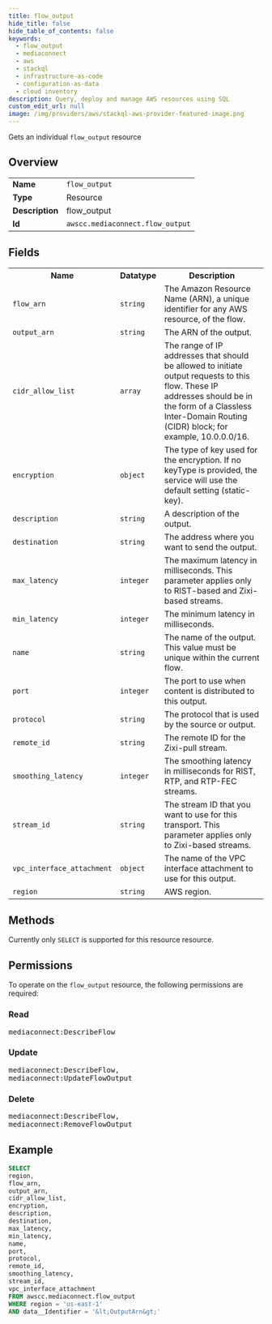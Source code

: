 ```yaml
---
title: flow_output
hide_title: false
hide_table_of_contents: false
keywords:
  - flow_output
  - mediaconnect
  - aws
  - stackql
  - infrastructure-as-code
  - configuration-as-data
  - cloud inventory
description: Query, deploy and manage AWS resources using SQL
custom_edit_url: null
image: /img/providers/aws/stackql-aws-provider-featured-image.png
---
```

Gets an individual <code>flow_output</code> resource

## Overview
<table><tbody>
<tr><td><b>Name</b></td><td><code>flow_output</code></td></tr>
<tr><td><b>Type</b></td><td>Resource</td></tr>
<tr><td><b>Description</b></td><td>flow_output</td></tr>
<tr><td><b>Id</b></td><td><code>awscc.mediaconnect.flow_output</code></td></tr>
</tbody></table>

## Fields
<table><tbody>
<tr><th>Name</th><th>Datatype</th><th>Description</th></tr>
<tr><td><code>flow_arn</code></td><td><code>string</code></td><td>The Amazon Resource Name (ARN), a unique identifier for any AWS resource, of the flow.</td></tr>
<tr><td><code>output_arn</code></td><td><code>string</code></td><td>The ARN of the output.</td></tr>
<tr><td><code>cidr_allow_list</code></td><td><code>array</code></td><td>The range of IP addresses that should be allowed to initiate output requests to this flow. These IP addresses should be in the form of a Classless Inter-Domain Routing (CIDR) block; for example, 10.0.0.0&#x2F;16.</td></tr>
<tr><td><code>encryption</code></td><td><code>object</code></td><td>The type of key used for the encryption. If no keyType is provided, the service will use the default setting (static-key).</td></tr>
<tr><td><code>description</code></td><td><code>string</code></td><td>A description of the output.</td></tr>
<tr><td><code>destination</code></td><td><code>string</code></td><td>The address where you want to send the output.</td></tr>
<tr><td><code>max_latency</code></td><td><code>integer</code></td><td>The maximum latency in milliseconds. This parameter applies only to RIST-based and Zixi-based streams.</td></tr>
<tr><td><code>min_latency</code></td><td><code>integer</code></td><td>The minimum latency in milliseconds.</td></tr>
<tr><td><code>name</code></td><td><code>string</code></td><td>The name of the output. This value must be unique within the current flow.</td></tr>
<tr><td><code>port</code></td><td><code>integer</code></td><td>The port to use when content is distributed to this output.</td></tr>
<tr><td><code>protocol</code></td><td><code>string</code></td><td>The protocol that is used by the source or output.</td></tr>
<tr><td><code>remote_id</code></td><td><code>string</code></td><td>The remote ID for the Zixi-pull stream.</td></tr>
<tr><td><code>smoothing_latency</code></td><td><code>integer</code></td><td>The smoothing latency in milliseconds for RIST, RTP, and RTP-FEC streams.</td></tr>
<tr><td><code>stream_id</code></td><td><code>string</code></td><td>The stream ID that you want to use for this transport. This parameter applies only to Zixi-based streams.</td></tr>
<tr><td><code>vpc_interface_attachment</code></td><td><code>object</code></td><td>The name of the VPC interface attachment to use for this output.</td></tr>
<tr><td><code>region</code></td><td><code>string</code></td><td>AWS region.</td></tr>

</tbody></table>

## Methods
Currently only <code>SELECT</code> is supported for this resource resource.

## Permissions

To operate on the <code>flow_output</code> resource, the following permissions are required:

### Read
<pre>
mediaconnect:DescribeFlow</pre>

### Update
<pre>
mediaconnect:DescribeFlow,
mediaconnect:UpdateFlowOutput</pre>

### Delete
<pre>
mediaconnect:DescribeFlow,
mediaconnect:RemoveFlowOutput</pre>


## Example
```sql
SELECT
region,
flow_arn,
output_arn,
cidr_allow_list,
encryption,
description,
destination,
max_latency,
min_latency,
name,
port,
protocol,
remote_id,
smoothing_latency,
stream_id,
vpc_interface_attachment
FROM awscc.mediaconnect.flow_output
WHERE region = 'us-east-1'
AND data__Identifier = '&lt;OutputArn&gt;'
```
